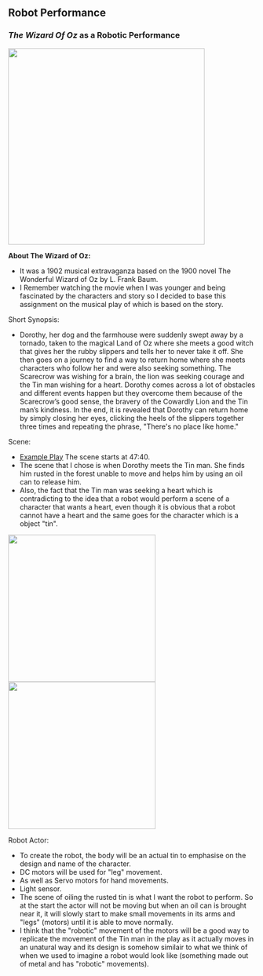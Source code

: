 ## Robot Performance

### *The Wizard Of Oz* as a Robotic Performance

<img src="https://i.ytimg.com/vi/k3B1GCpxzyk/maxresdefault.jpg" width=400 align=center>

**About The Wizard of Oz:**
- It was a 1902 musical extravaganza based on the 1900 novel The Wonderful Wizard of Oz by L. Frank Baum.
- I Remember watching the movie when I was younger and being fascinated by the characters and story so I decided to base this assignment on the musical play of which is based on the story.


Short Synopsis:  
- Dorothy, her dog and the farmhouse were suddenly swept away by a tornado, taken to the magical Land of Oz where she meets a good witch that gives her the rubby slippers and tells her to never take it off. She then goes on a journey to find a way to return home where she meets characters who follow her and were also seeking something. The Scarecrow was wishing for a brain, the lion was seeking courage and the Tin man wishing for a heart. Dorothy comes across a lot of obstacles and different events happen but they overcome them because of the Scarecrow’s good sense, the bravery of the Cowardly Lion and the Tin man’s kindness. In the end, it is revealed that Dorothy can return home by simply closing her eyes, clicking the heels of the slippers together three times and repeating the phrase, "There's no place like home."

Scene:  
- [Example Play](https://youtu.be/k3B1GCpxzyk?t=2861) The scene starts at 47:40.
- The scene that I chose is when Dorothy meets the Tin man. She finds him rusted in the forest unable to move and helps him by using an oil can to release him. 
- Also, the fact that the Tin man was seeking a heart which is contradicting to the idea that a robot would perform a scene of a character that wants a heart, even though it is obvious that a robot cannot have a heart and the same goes for the character which is a object "tin".

<img src="https://hips.hearstapps.com/hmg-prod.s3.amazonaws.com/images/tin-man-1566484463.jpg" width=300 align=center> <img src="file:///Users/salama/Desktop/tin.png" width=300 align=center>


Robot Actor:
- To create the robot, the body will be an actual tin to emphasise on the design and name of the character.
- DC motors will be used for "leg" movement.
- As well as Servo motors for hand movements.
- Light sensor.
- The scene of oiling the rusted tin is what I want the robot to perform. So at the start the actor will not be moving but when an oil can is brought near it, it will slowly start to make small movements in its arms and "legs" (motors) until it is able to move normally.
- I think that the "robotic" movement of the motors will be a good way to replicate the movement of the Tin man in the play as it actually moves in an unatural way and its design is somehow similair to what we think of when we used to imagine a robot would look like (something made out of metal and has "robotic" movements).
  
